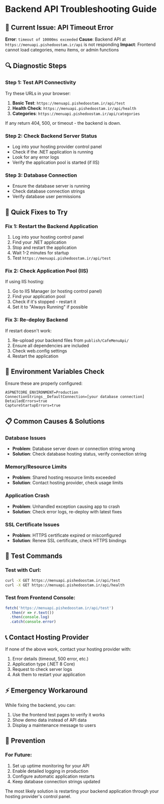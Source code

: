 # Backend API Troubleshooting Guide

## 🚨 Current Issue: API Timeout Error

**Error**: `timeout of 10000ms exceeded`
**Cause**: Backend API at `https://menuapi.pishedoostam.ir/api` is not responding
**Impact**: Frontend cannot load categories, menu items, or admin functions

## 🔍 Diagnostic Steps

### Step 1: Test API Connectivity
Try these URLs in your browser:

1. **Basic Test**: `https://menuapi.pishedoostam.ir/api/test`
2. **Health Check**: `https://menuapi.pishedoostam.ir/api/health`
3. **Categories**: `https://menuapi.pishedoostam.ir/api/categories`

If any return 404, 500, or timeout - the backend is down.

### Step 2: Check Backend Server Status
- Log into your hosting provider control panel
- Check if the .NET application is running
- Look for any error logs
- Verify the application pool is started (if IIS)

### Step 3: Database Connection
- Ensure the database server is running
- Check database connection strings
- Verify database user permissions

## 🚀 Quick Fixes to Try

### Fix 1: Restart the Backend Application
1. Log into your hosting control panel
2. Find your .NET application
3. Stop and restart the application
4. Wait 1-2 minutes for startup
5. Test `https://menuapi.pishedoostam.ir/api/test`

### Fix 2: Check Application Pool (IIS)
If using IIS hosting:
1. Go to IIS Manager (or hosting control panel)
2. Find your application pool
3. Check if it's stopped - restart it
4. Set it to "Always Running" if possible

### Fix 3: Re-deploy Backend
If restart doesn't work:
1. Re-upload your backend files from `publish/CafeMenuApi/`
2. Ensure all dependencies are included
3. Check web.config settings
4. Restart the application

## 🔧 Environment Variables Check

Ensure these are properly configured:
```
ASPNETCORE_ENVIRONMENT=Production
ConnectionStrings__DefaultConnection=[your database connection]
DetailedErrors=true
CaptureStartupErrors=true
```

## 📋 Common Causes & Solutions

### Database Issues
- **Problem**: Database server down or connection string wrong
- **Solution**: Check database hosting status, verify connection string

### Memory/Resource Limits
- **Problem**: Shared hosting resource limits exceeded
- **Solution**: Contact hosting provider, check usage limits

### Application Crash
- **Problem**: Unhandled exception causing app to crash
- **Solution**: Check error logs, re-deploy with latest fixes

### SSL Certificate Issues
- **Problem**: HTTPS certificate expired or misconfigured
- **Solution**: Renew SSL certificate, check HTTPS bindings

## 🧪 Test Commands

### Test with Curl:
```bash
curl -X GET https://menuapi.pishedoostam.ir/api/test
curl -X GET https://menuapi.pishedoostam.ir/api/health
```

### Test from Frontend Console:
```javascript
fetch('https://menuapi.pishedoostam.ir/api/test')
  .then(r => r.text())
  .then(console.log)
  .catch(console.error)
```

## 📞 Contact Hosting Provider

If none of the above work, contact your hosting provider with:
1. Error details (timeout, 500 error, etc.)
2. Application type (.NET 8 Core)
3. Request to check server logs
4. Ask them to restart your application

## ⚡ Emergency Workaround

While fixing the backend, you can:
1. Use the frontend test pages to verify it works
2. Show demo data instead of API data
3. Display a maintenance message to users

## 🔄 Prevention

### For Future:
1. Set up uptime monitoring for your API
2. Enable detailed logging in production
3. Configure automatic application restarts
4. Keep database connection strings updated

The most likely solution is restarting your backend application through your hosting provider's control panel. 